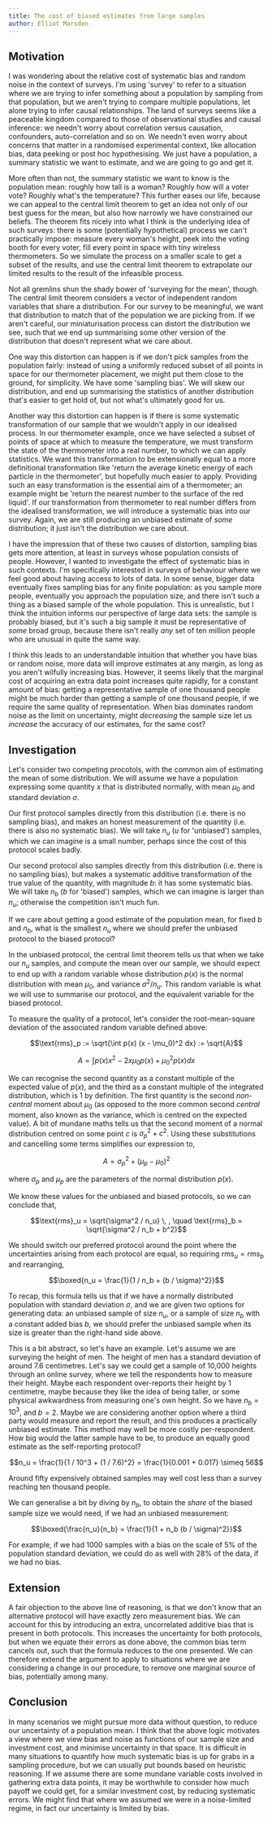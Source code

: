 ```yaml
---
title: The cost of biased estimates from large samples
author: Elliot Marsden
---
```


## Motivation

I was wondering about the relative cost of systematic bias and random noise in the context of surveys. I'm using 'survey' to refer to a situation where we are trying to infer something about a population by sampling from that population, but we aren't trying to compare multiple populations, let alone trying to infer causal relationships. The land of surveys seems like a peaceable kingdom compared to those of observational studies and causal inference: we needn't worry about correlation versus causation, confounders, auto-correlation and so on. We needn't even worry about concerns that matter in a randomised experimental context, like allocation bias, data peeking or post hoc hypothesising. We just have a population, a summary statistic we want to estimate, and we are going to go and get it.

More often than not, the summary statistic we want to know is the population mean: roughly how tall is a woman? Roughly how will a voter vote? Roughly what's the temperature? This further eases our life, because we can appeal to the central limit theorem to get an idea not only of our best guess for the mean, but also how narrowly we have constrained our beliefs. The theorem fits nicely into what I think is the underlying idea of such surveys: there is some (potentially hypothetical) process we can't practically impose: measure every woman's height, peek into the voting booth for every voter, fill every point in space with tiny wireless thermometers. So we simulate the process on a smaller scale to get a subset of the results, and use the central limit theorem to extrapolate our limited results to the result of the infeasible process.

Not all gremlins shun the shady bower of 'surveying for the mean', though. The central limit theorem considers a vector of independent random variables that share a distribution. For our survey to be meaningful, we want that distribution to match that of the population we are picking from. If we aren't careful, our miniaturisation process can distort the distribution we see, such that we end up summarising some other version of the distribution that doesn't represent what we care about.

One way this distortion can happen is if we don't pick samples from the population fairly: instead of using a uniformly reduced subset of all points in space for our thermometer placement, we might put them close to the ground, for simplicity. We have some 'sampling bias'. We will skew our distribution, and end up summarising the statistics of another distribution that's easier to get hold of, but not what's ultimately good for us.

Another way this distortion can happen is if there is some systematic transformation of our sample that we wouldn't apply in our idealised process. In our thermometer example, once we have selected a subset of points of space at which to measure the temperature, we must transform the state of the thermometer into a real number, to which we can apply statistics. We want this transformation to be extensionally equal to a more definitional transformation like 'return the average kinetic energy of each particle in the thermometer', but hopefully much easier to apply. Providing such an easy transformation is the essential aim of a thermometer; an example might be 'return the nearest number to the surface of the red liquid'. If our transformation from thermometer to real number differs from the idealised transformation, we will introduce a systematic bias into our survey. Again, we are still producing an unbiased estimate of _some_ distribution; it just isn't the distribution we care about.

I have the impression that of these two causes of distortion, sampling bias gets more attention, at least in surveys whose population consists of people. However, I wanted to investigate the effect of systematic bias in such contexts. I'm specifically interested in surveys of behaviour where we feel good about having access to lots of data. In some sense, bigger data eventually fixes sampling bias for any finite population: as you sample more people, eventually you approach the population size, and there isn't such a thing as a biased sample of the whole population. This is unrealistic, but I think the intuition informs our perspective of large data sets: the sample is probably biased, but it's such a big sample it must be representative of _some_ broad group, because there isn't really _any_ set of ten million people who are unusual in quite the same way.

I think this leads to an understandable intuition that whether you have bias or random noise, more data will improve estimates at any margin, as long as you aren't wilfully increasing bias. However, it seems likely that the marginal cost of acquiring an extra data point increases quite rapidly, for a constant amount of bias: getting a representative sample of one thousand people might be much harder than getting a sample of one thousand people, if we require the same quality of representation. When bias dominates random noise as the limit on uncertainty, might _decreasing_ the sample size let us _increase_ the accuracy of our estimates, for the same cost?

## Investigation

Let's consider two competing procotols, with the common aim of estimating the mean of some distribution. We will assume we have a population expressing some quantity $x$ that is distributed normally, with mean $\mu_0$ and standard deviation $\sigma$.

Our first protocol samples directly from this distribution (i.e. there is no sampling bias), and makes an honest measurement of the quantity (i.e. there is also no systematic bias). We will take $n_u$ ($u$ for 'unbiased') samples, which we can imagine is a small number, perhaps since the cost of this protocol scales badly.

Our second protocol also samples directly from this distribution (i.e. there is no sampling bias), but makes a systematic additive transformation of the true value of the quantity, with magnitude $b$: it has some systematic bias. We will take $n_b$ ($b$ for 'biased') samples, which we can imagine is larger than $n_u$; otherwise the competition isn't much fun.

If we care about getting a good estimate of the population mean, for fixed $b$ and $n_b$, what is the smallest $n_u$ where we should prefer the unbiased protocol to the biased protocol?

In the unbiased protocol, the central limit theorem tells us that when we take our $n_u$ samples, and compute the mean over our sample, we should expect to end up with a random variable whose distribution $p(x)$ is the normal distribution with mean $\mu_0$, and variance $\sigma^2 / n_u$. This random variable is what we will use to summarise our protocol, and the equivalent variable for the biased protocol.

To measure the quality of a protocol, let's consider the root-mean-square deviation of the associated random variable defined above:

$$\text{rms}_p := \sqrt{\int p(x) (x - \mu_0)^2 dx} := \sqrt{A}$$

$$A = \int p(x) x^2 - 2 x \mu_0 p(x) + \mu_0^2 p(x) dx$$

We can recognise the second quantity as a constant multiple of the expected value of $p(x)$, and the third as a constant multiple of the integrated distribution, which is $1$ by definition. The first quantity is the second _non-central_ moment about $\mu_0$ (as opposed to the more common second _central_ moment, also known as the variance, which is centred on the expected value). A bit of mundane maths tells us that the second moment of a normal distribution centred on some point $c$ is $\sigma_p^2 + c^2$. Using these substitutions and cancelling some terms simplifies our expression to,

$$A = \sigma_p^2 + (\mu_p - \mu_0)^2$$

where $\sigma_p$ and $\mu_p$ are the parameters of the normal distribution $p(x)$.

We know these values for the unbiased and biased protocols, so we can conclude that,

$$\text{rms}_u = \sqrt{\sigma^2 / n_u} \, , \quad \text{rms}_b = \sqrt{\sigma^2 / n_b + b^2}$$

We should switch our preferred protocol around the point where the uncertainties arising from each protocol are equal, so requiring $\text{rms}_u = \text{rms}_b$ and rearranging,


$$\boxed{n_u = \frac{1}{1 / n_b + (b / \sigma)^2}}$$

To recap, this formula tells us that if we have a normally distributed population with standard deviation $\sigma$, and we are given two options for generating data: an unbiased sample of size $n_u$, or a sample of size $n_b$ with a constant added bias $b$, we should prefer the unbiased sample when its size is greater than the right-hand side above.

This is a bit abstract, so let's have an example. Let's assume we are surveying the height of men. The height of men has a standard deviation of around 7.6 centimetres. Let's say we could get a sample of 10,000 heights through an online survey, where we tell the respondents how to measure their height. Maybe each respondent over-reports their height by 1 centimetre, maybe because they like the idea of being taller, or some physical awkwardness from measuring one's own height. So we have $n_b = 10^3$, and $b = 2$. Maybe we are considering another option where a third party would measure and report the result, and this produces a practically unbiased estimate. This method may well be more costly per-respondent. How big would the latter sample have to be, to produce an equally good estimate as the self-reporting protocol?

$$n_u = \frac{1}{1 / 10^3 + (1 / 7.6)^2} = \frac{1}{0.001 + 0.017} \simeq 56$$

Around fifty expensively obtained samples may well cost less than a survey reaching ten thousand people.

We can generalise a bit by diving by $n_b$, to obtain the _share_ of the biased sample size we would need, if we had an unbiased measurement:

$$\boxed{\frac{n_u}{n_b} = \frac{1}{1 + n_b (b / \sigma)^2}}$$

For example, if we had 1000 samples with a bias on the scale of 5% of the population standard deviation, we could do as well with 28% of the data, if we had no bias.

## Extension

A fair objection to the above line of reasoning, is that we don't know that an alternative protocol will have exactly zero measurement bias. We can account for this by introducing an extra, uncorrelated additive bias that is present in both protocols. This increases the uncertainty for both protocols, but when we equate their errors as done above, the common bias term cancels out, such that the formula reduces to the one presented. We can therefore extend the argument to apply to situations where we are considering a change in our procedure, to remove one marginal source of bias, potentially among many.

## Conclusion

In many scenarios we might pursue more data without question, to reduce our uncertainty of a population mean. I think that the above logic motivates a view where we view bias and noise as functions of our sample size and investment cost, and minimise uncertainty in that space. It is difficult in many situations to quantify how much systematic bias is up for grabs in a sampling procedure, but we can usually put bounds based on heuristic reasoning. If we assume there are some mundane variable costs involved in gathering extra data points, it may be worthwhile to consider how much payoff we could get, for a similar investment cost, by reducing systematic errors. We might find that where we assumed we were in a noise-limited regime, in fact our uncertainty is limited by bias.
